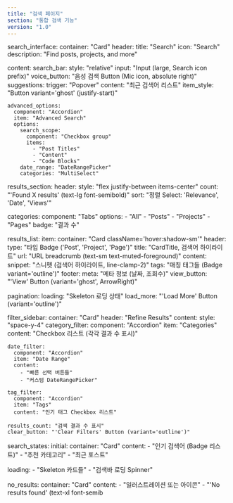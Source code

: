 ```yaml
---
title: "검색 페이지"
section: "통합 검색 기능"
version: "1.0"
---
```


search_interface:
  container: "Card"
  header:
    title: "Search"
    icon: "Search"
    description: "Find posts, projects, and more"
  
  content:
    search_bar:
      style: "relative"
      input: "Input (large, Search icon prefix)"
      voice_button: "음성 검색 Button (Mic icon, absolute right)"
      suggestions:
        trigger: "Popover"
        content: "최근 검색어 리스트"
        item_style: "Button variant='ghost' (justify-start)"
    
    advanced_options:
      component: "Accordion"
      item: "Advanced Search"
      options:
        search_scope:
          component: "Checkbox group"
          items:
            - "Post Titles"
            - "Content"
            - "Code Blocks"
        date_range: "DateRangePicker"
        categories: "MultiSelect"

results_section:
  header:
    style: "flex justify-between items-center"
    count: "'Found X results' (text-lg font-semibold)"
    sort: "정렬 Select: 'Relevance', 'Date', 'Views'"
  
  categories:
    component: "Tabs"
    options:
      - "All"
      - "Posts"
      - "Projects"
      - "Pages"
    badge: "결과 수"
  
  results_list:
    item:
      container: "Card className='hover:shadow-sm'"
      header:
        type: "타입 Badge ('Post', 'Project', 'Page')"
        title: "CardTitle, 검색어 하이라이트"
        url: "URL breadcrumb (text-sm text-muted-foreground)"
      content:
        snippet: "스니펫 (검색어 하이라이트, line-clamp-2)"
        tags: "매칭 태그들 (Badge variant='outline')"
      footer:
        meta: "메타 정보 (날짜, 조회수)"
        view_button: "'View' Button (variant='ghost', ArrowRight)"
  
  pagination:
    loading: "Skeleton 로딩 상태"
    load_more: "'Load More' Button (variant='outline')"

filter_sidebar:
  container: "Card"
  header: "Refine Results"
  content:
    style: "space-y-4"
    category_filter:
      component: "Accordion"
      item: "Categories"
      content: "Checkbox 리스트 (각각 결과 수 표시)"
    
    date_filter:
      component: "Accordion"
      item: "Date Range"
      content:
        - "빠른 선택 버튼들"
        - "커스텀 DateRangePicker"
    
    tag_filter:
      component: "Accordion"
      item: "Tags"
      content: "인기 태그 Checkbox 리스트"
    
    results_count: "검색 결과 수 표시"
    clear_button: "'Clear Filters' Button (variant='outline')"

search_states:
  initial:
    container: "Card"
    content:
      - "인기 검색어 (Badge 리스트)"
      - "추천 카테고리"
      - "최근 포스트"
  
  loading:
    - "Skeleton 카드들"
    - "검색바 로딩 Spinner"
  
  no_results:
    container: "Card"
    content:
      - "일러스트레이션 또는 아이콘"
      - "'No results found' (text-xl font-semib
